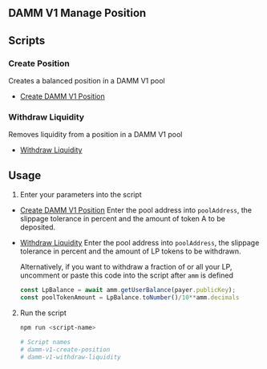 ## DAMM V1 Manage Position

## Scripts

### Create Position

Creates a balanced position in a DAMM V1 pool
- [Create DAMM V1 Position](./src/create-position.ts)

### Withdraw Liquidity

Removes liquidity from a position in a DAMM V1 pool
- [Withdraw Liquidity](./src/withdraw-liquidity.ts)

## Usage

1. Enter your parameters into the script
	
- [Create DAMM V1 Position](./src/create-position.ts)
Enter the pool address into `poolAddress`, the slippage tolerance in percent and the amount of token A to be deposited.

- [Withdraw Liquidity](./src/withdraw-liquidity.ts)
Enter the pool address into `poolAddress`, the slippage tolerance in percent and the amount of LP tokens to be withdrawn.

	Alternatively, if you want to withdraw a fraction of or all your LP, uncomment or paste this code into the script after `amm` is defined
	```typescript
	const LpBalance = await amm.getUserBalance(payer.publicKey);
	const poolTokenAmount = LpBalance.toNumber()/10**amm.decimals
	```

2. Run the script
	```bash
	npm run <script-name>
	
	# Script names
	# damm-v1-create-position
	# damm-v1-withdraw-liquidity
	```

